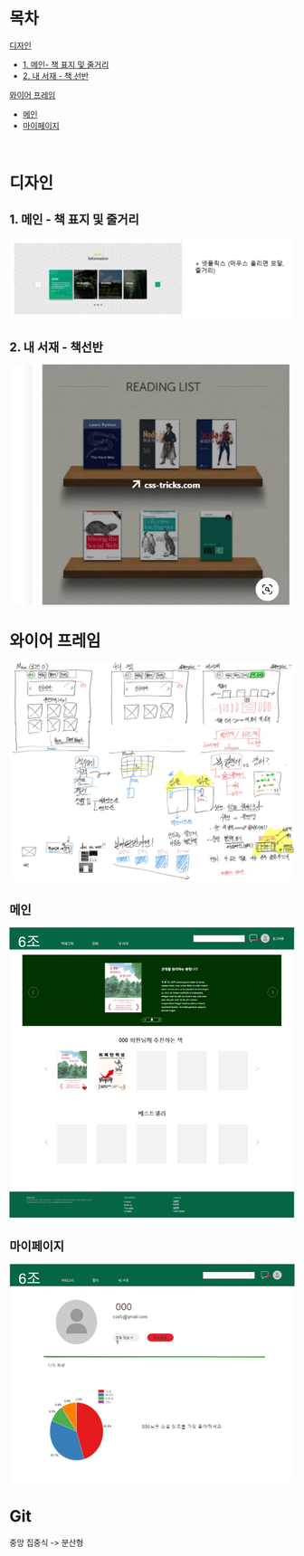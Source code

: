 # 목차

[디자인](#디자인)

- [1. 메인- 책 표지 및 줄거리](##1.-메인---책-표지-및-줄거리)
- [2. 내 서재 - 책 선반](##2.-내-서재---책선반)

[와이어 프레임](#와이어-프레임)

- [메인](##메인)
- [마이페이지](##마이페이지)

<br>

# 디자인

## 1. 메인 - 책 표지 및 줄거리

![image-20210309174607946](README.assets/image-20210309174607946.png)

## 2. 내 서재 - 책선반

![image-20210309194732774](README.assets/image-20210309194732774.png)

# 와이어 프레임

![image-20210309195324067](README.assets/image-20210309195324067.png)

## 메인

![image-20210310223608766](README.assets/image-20210310223608766.png)

## 마이페이지

![image-20210310223631074](README.assets/image-20210310223631074.png)

# Git 

중앙 집중식 -> 분산형